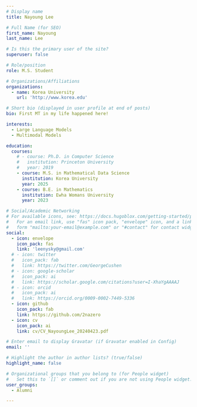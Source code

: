 ```yaml
---
# Display name
title: Nayoung Lee

# Full Name (for SEO)
first_name: Nayoung
last_name: Lee

# Is this the primary user of the site?
superuser: false

# Role/position
role: M.S. Student

# Organizations/Affiliations
organizations:
  - name: Korea University
    url: 'http://www.korea.edu'

# Short bio (displayed in user profile at end of posts)
bio: First MT in my life happened here!

interests:
  - Large Language Models
  - Multimodal Models

education:
  courses:
    # - course: Ph.D. in Computer Science
    #   institution: Princeton University
    #   year: 2019
    - course: M.S. in Mathematical Data Science
      institution: Korea University
      year: 2025
    - course: B.E. in Mathematics
      institution: Ewha Womans University
      year: 2023

# Social/Academic Networking
# For available icons, see: https://docs.hugoblox.com/getting-started/page-builder/#icons
#   For an email link, use "fas" icon pack, "envelope" icon, and a link in the
#   form "mailto:your-email@example.com" or "#contact" for contact widget.
social:
  - icon: envelope
    icon_pack: fas
    link: 'leenysky@gmail.com'
  # - icon: twitter
  #   icon_pack: fab
  #   link: https://twitter.com/GeorgeCushen
  # - icon: google-scholar
  #   icon_pack: ai
  #   link: https://scholar.google.com/citations?user=I-XhaYgAAAAJ
  # - icon: orcid
  #   icon_pack: ai
  #   link: https://orcid.org/0009-0002-7449-5336
  - icon: github
    icon_pack: fab
    link: https://github.com/2nazero
  - icon: cv
    icon_pack: ai
    link: cv/CV_NayoungLee_20240423.pdf

# Enter email to display Gravatar (if Gravatar enabled in Config)
email: ''

# Highlight the author in author lists? (true/false)
highlight_name: false

# Organizational groups that you belong to (for People widget)
#   Set this to `[]` or comment out if you are not using People widget.
user_groups:
  - Alumni

---
```


<!-- 짧은 자기소개 -->


<!-- 연구분야/주제 관심사 소개 -->


<!-- 그 외의 것/trivia -->
